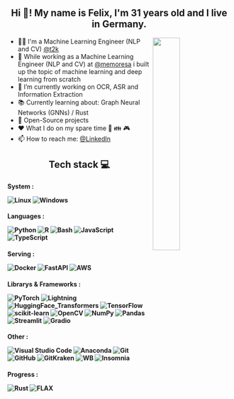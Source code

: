 <h2 align="center">
Hi 👋! My name is Felix, I'm 31 years old and I live in Germany.
</h2>

[<img align="right" width="35%" src="https://github-readme-stats-ouuan.vercel.app/api?username=felixdittrich92&theme=dark&show_icons=true">](https://metrics.lecoq.io/felixdittrich92?template=classic)

  
- 👨‍🦱 I'm a Machine Learning Engineer (NLP and CV) [@t2k](https://text2knowledge.de/start) 
- 🚀 While working as a Machine Learning Engineer (NLP and CV) at [@memoresa](https://memoresa.de/de/) i built up the topic of machine learning and deep learning from scratch
- 🔭 I’m currently working on OCR, ASR and Information Extraction
- 📚 Currently learning about: Graph Neural Networks (GNNs) / Rust
- 💌 Open-Source projects
- :heart: What I do on my spare time 📖 👪 🎮
- 📫 How to reach me: [@LinkedIn](https://www.linkedin.com/in/felix-dittrich-b4433a187/)
  


<h2 align="center"> 
  Tech stack 💻
</h2>


<h4 align="left">
  
  System : 
  
  ![Linux](https://img.shields.io/badge/Linux-FCC624?style=for-the-badge&logo=linux&logoColor=black)
  ![Windows](https://img.shields.io/badge/Windows-0078D6?style=for-the-badge&logo=windows&logoColor=white)
  
</h4>

<h4 align="left">
  
  Languages : 
  
  ![Python](https://img.shields.io/badge/python-3670A0?style=for-the-badge&logo=python&logoColor=ffdd54)
  ![R](https://img.shields.io/badge/r-%23276DC3.svg?style=for-the-badge&logo=r&logoColor=white)
  ![Bash](https://img.shields.io/badge/GNU%20Bash-4EAA25?style=for-the-badge&logo=GNU%20Bash&logoColor=white)
  ![JavaScript](https://img.shields.io/badge/javascript-%23323330.svg?style=for-the-badge&logo=javascript&logoColor=%23F7DF1E)
  ![TypeScript](https://img.shields.io/badge/typescript-%23007ACC.svg?style=for-the-badge&logo=typescript&logoColor=white)
  
</h4>

<h4 align="left">
  
  Serving : 
  
  ![Docker](https://img.shields.io/badge/docker-%230db7ed.svg?style=for-the-badge&logo=docker&logoColor=white)
  ![FastAPI](https://img.shields.io/badge/FastAPI-005571?style=for-the-badge&logo=fastapi)
  ![AWS](https://img.shields.io/badge/Amazon_AWS-FF9900?style=for-the-badge&logo=amazonaws&logoColor=white)
  
</h4>

<h4 align="left">
  
  Librarys & Frameworks : 
  
  ![PyTorch](https://img.shields.io/badge/PyTorch-%23EE4C2C.svg?style=for-the-badge&logo=PyTorch&logoColor=white)
  ![Lightning](https://img.shields.io/badge/PyTorch_Lightning-792EE5?style=for-the-badge&logo=PyTorch_Lightning&logoColor=white)
  ![HuggingFace_Transformers](https://img.shields.io/badge/%F0%9F%A4%97%20HuggingFace%20Transformers-blue?style=for-the-badge&logoColor=white)
  ![TensorFlow](https://img.shields.io/badge/TensorFlow-%23FF6F00.svg?style=for-the-badge&logo=TensorFlow&logoColor=white)
  ![scikit-learn](https://img.shields.io/badge/scikit--learn-%23F7931E.svg?style=for-the-badge&logo=scikit-learn&logoColor=white)
  ![OpenCV](https://img.shields.io/badge/opencv-%23white.svg?style=for-the-badge&logo=opencv&logoColor=white)
  ![NumPy](https://img.shields.io/badge/numpy-%23013243.svg?style=for-the-badge&logo=numpy&logoColor=white)
  ![Pandas](https://img.shields.io/badge/pandas-%23150458.svg?style=for-the-badge&logo=pandas&logoColor=white)
  ![Streamlit](https://img.shields.io/badge/Streamlit-FF4B4B?style=for-the-badge&logo=Streamlit&logoColor=white)
  ![Gradio](https://img.shields.io/badge/-Gradio-FF6F00?style=for-the-badge&logo=Gradio&logoColor=white)
  
</h4>

<h4 align="left">
  
  Other : 
  
  ![Visual Studio Code](https://img.shields.io/badge/Visual%20Studio%20Code-0078d7.svg?style=for-the-badge&logo=visual-studio-code&logoColor=white)
  ![Anaconda](https://img.shields.io/badge/Anaconda-%2344A833.svg?style=for-the-badge&logo=anaconda&logoColor=white)
  ![Git](https://img.shields.io/badge/GIT-E44C30?style=for-the-badge&logo=git&logoColor=white)
  ![GitHub](https://img.shields.io/badge/github-%23121011.svg?style=for-the-badge&logo=github&logoColor=white)
  ![GitKraken](https://img.shields.io/badge/GitKraken-179287?style=for-the-badge&logo=GitKraken&logoColor=white)
  ![WB](https://img.shields.io/badge/Weights_&_Biases-FFBE00?style=for-the-badge&logo=WeightsAndBiases&logoColor=white)
  ![Insomnia](https://img.shields.io/badge/Insomnia-5849be?style=for-the-badge&logo=Insomnia&logoColor=white)
  
</h4>

<h4 align="left">
  
  Progress : 
  
  ![Rust](https://img.shields.io/badge/Rust-black?style=for-the-badge&logo=rust&logoColor=#E57324)
  ![FLAX](https://img.shields.io/badge/-FLAX-A8A4A3?style=for-the-badge&logo=JAX&logoColor=white)
  
</h4>

